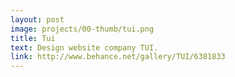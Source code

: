 ```yaml
---
layout: post
image: projects/00-thumb/tui.png
title: Tui
text: Design website company TUI.
link: http://www.behance.net/gallery/TUI/6381833
---
```

